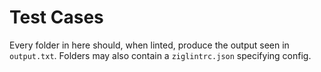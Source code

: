 # Test Cases
Every folder in here should, when linted, produce the output seen in `output.txt`.
Folders may also contain a `ziglintrc.json` specifying config.